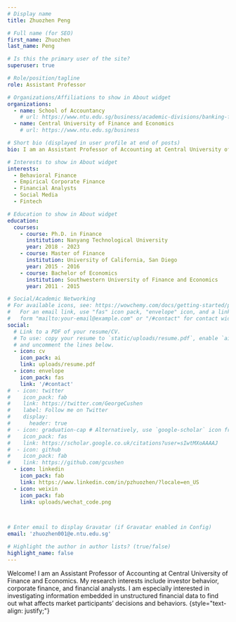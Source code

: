 ```yaml
---
# Display name
title: Zhuozhen Peng

# Full name (for SEO)
first_name: Zhuozhen
last_name: Peng

# Is this the primary user of the site?
superuser: true

# Role/position/tagline
role: Assistant Professor

# Organizations/Affiliations to show in About widget
organizations:
  - name: School of Accountancy
    # url: https://www.ntu.edu.sg/business/academic-divisions/banking-finance
  - name: Central University of Finance and Economics
    # url: https://www.ntu.edu.sg/business

# Short bio (displayed in user profile at end of posts)
bio: I am an Assistant Professor of Accounting at Central University of Finance and Economics.

# Interests to show in About widget
interests:
  - Behavioral Finance
  - Empirical Corporate Finance
  - Financial Analysts
  - Social Media
  - Fintech

# Education to show in About widget
education:
  courses:
    - course: Ph.D. in Finance
      institution: Nanyang Technological University
      year: 2018 - 2023
    - course: Master of Finance
      institution: University of California, San Diego
      year: 2015 - 2016
    - course: Bachelor of Economics
      institution: Southwestern University of Finance and Economics
      year: 2011 - 2015

# Social/Academic Networking
# For available icons, see: https://wowchemy.com/docs/getting-started/page-builder/#icons
#   For an email link, use "fas" icon pack, "envelope" icon, and a link in the
#   form "mailto:your-email@example.com" or "/#contact" for contact widget.
social:
  # Link to a PDF of your resume/CV.
  # To use: copy your resume to `static/uploads/resume.pdf`, enable `ai` icons in `params.yaml`,
  # and uncomment the lines below.
  - icon: cv
    icon_pack: ai
    link: uploads/resume.pdf
  - icon: envelope
    icon_pack: fas
    link: '/#contact'
#  - icon: twitter
#    icon_pack: fab
#    link: https://twitter.com/GeorgeCushen
#    label: Follow me on Twitter
#    display:
#      header: true 
#  - icon: graduation-cap # Alternatively, use `google-scholar` icon from `ai` icon pack
#    icon_pack: fas
#    link: https://scholar.google.co.uk/citations?user=sIwtMXoAAAAJ
#  - icon: github
#    icon_pack: fab
#    link: https://github.com/gcushen
  - icon: linkedin
    icon_pack: fab
    link: https://www.linkedin.com/in/pzhuozhen/?locale=en_US
  - icon: weixin
    icon_pack: fab
    link: uploads/wechat_code.png

  

# Enter email to display Gravatar (if Gravatar enabled in Config)
email: 'zhuozhen001@e.ntu.edu.sg'

# Highlight the author in author lists? (true/false)
highlight_name: false
---
```


Welcome! I am an Assistant Professor of Accounting at Central University of Finance and Economics. My research interests include investor behavior, corporate finance, and financial analysts. I am especially interested in investigating information embedded in unstructured financial data to find out what affects market participants’ decisions and behaviors. 
{style="text-align: justify;"}
